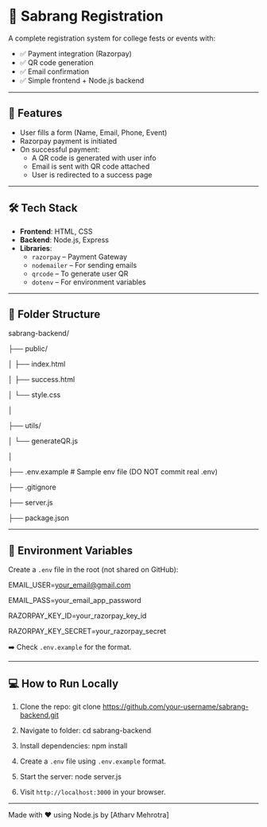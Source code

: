 # 🎉 Sabrang Registration 

A complete registration system for college fests or events with:

- ✅ Payment integration (Razorpay)
- ✅ QR code generation
- ✅ Email confirmation
- ✅ Simple frontend + Node.js backend

---

## 🚀 Features

- User fills a form (Name, Email, Phone, Event)
- Razorpay payment is initiated
- On successful payment:
  - A QR code is generated with user info
  - Email is sent with QR code attached
  - User is redirected to a success page

---

## 🛠 Tech Stack

- **Frontend**: HTML, CSS
- **Backend**: Node.js, Express
- **Libraries**:
  - `razorpay` – Payment Gateway
  - `nodemailer` – For sending emails
  - `qrcode` – To generate user QR
  - `dotenv` – For environment variables

---

## 📁 Folder Structure

sabrang-backend/

├── public/

│ ├── index.html

│ ├── success.html

│ └── style.css

│

├── utils/

│ └── generateQR.js

│

├── .env.example # Sample env file (DO NOT commit real .env)

├── .gitignore

├── server.js

├── package.json


---

## 🔐 Environment Variables

Create a `.env` file in the root (not shared on GitHub):

EMAIL_USER=your_email@gmail.com

EMAIL_PASS=your_email_app_password

RAZORPAY_KEY_ID=your_razorpay_key_id

RAZORPAY_KEY_SECRET=your_razorpay_secret

➡️ Check `.env.example` for the format.

---

## 💻 How to Run Locally

1. Clone the repo: git clone https://github.com/your-username/sabrang-backend.git

2. Navigate to folder: cd sabrang-backend

3. Install dependencies: npm install

4. Create a `.env` file using `.env.example` format.

5. Start the server:
node server.js

6. Visit `http://localhost:3000` in your browser.

---

Made with ❤️ using Node.js by [Atharv Mehrotra]
